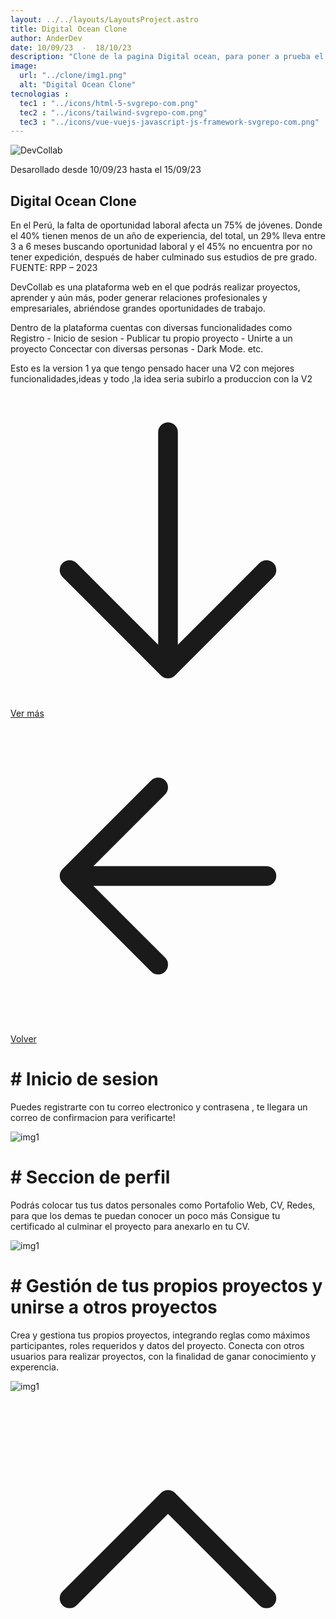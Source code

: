 ```yaml
---
layout: ../../layouts/LayoutsProject.astro
title: Digital Ocean Clone
author: AnderDev
date: 10/09/23  -  18/10/23
description: "Clone de la pagina Digital ocean, para poner a prueba el conocimiento obtenido en Tailwind y Vue.js."
image:
  url: "../clone/img1.png"
  alt: "Digital Ocean Clone"
tecnologias : 
  tec1 : "../icons/html-5-svgrepo-com.png"
  tec2 : "../icons/tailwind-svgrepo-com.png"
  tec3 : "../icons/vue-vuejs-javascript-js-framework-svgrepo-com.png"
---
```



<img src="../devcollab/devwebp.webp" alt="DevCollab" class="w-40 mb-5" />
<p class="mb-5 text-sm text-gray-400">Desarollado desde 10/09/23 hasta el 15/09/23 </p>
<h2 class="text-4xl mb-5 font-bold  text-gray-200">Digital Ocean Clone</h2>



<div class="pr-5">
En el Perú, la falta de oportunidad laboral afecta un 75% de jóvenes. Donde el 40% tienen menos de un año de experiencia, del total, un 29% lleva entre 3 a 6 meses buscando oportunidad laboral y el 45% no encuentra por no tener expedición, después de haber culminado sus estudios de pre grado. FUENTE: RPP – 2023
<p class="mt-3">
DevCollab es una plataforma web en el que podrás realizar proyectos, aprender y aún más, poder generar relaciones profesionales y empresariales, abriéndose grandes oportunidades de trabajo.
</p>

<p class="mt-3">
Dentro de la plataforma cuentas con diversas funcionalidades como Registro - Inicio de sesion  - Publicar tu propio proyecto - Unirte a un proyecto
Concectar con diversas personas - Dark Mode. etc.
</p>

<p class="mt-3">
Esto es la version 1 ya que tengo pensado hacer una V2 con mejores funcionalidades,ideas y todo ,la idea seria subirlo a produccion con la V2
</p>
<div class="flex gap-5">
<a  href="#content" class="btn btn-outline btn-primary mt-10 flex w-max">
<svg xmlns="http://www.w3.org/2000/svg" fill="none" viewBox="0 0 24 24" stroke-width="1.5" stroke="currentColor" class="w-6 h-6">
  <path stroke-linecap="round" stroke-linejoin="round" d="M19.5 13.5L12 21m0 0l-7.5-7.5M12 21V3" />
</svg>
Ver más</a>
<a  href="/Projects" class="btn btn-outline btn-primary mt-10 flex w-max">
<svg xmlns="http://www.w3.org/2000/svg" fill="none" viewBox="0 0 24 24" stroke-width="1.5" stroke="currentColor" class="w-6 h-6">
  <path stroke-linecap="round" stroke-linejoin="round" d="M19.5 12h-15m0 0l6.75 6.75M4.5 12l6.75-6.75" />
</svg>
Volver  </a>
</div>
</div>
    <div class="flex flex-col justify-center mb-20">
          <h1 class="text-2xl font-bold py-2 mt-5" id="content"># Inicio de sesion</h1>
          <div>
            <p class="mb-10 w-3/4">
              Puedes registrarte con tu correo electronico y contrasena , te llegara un correo de confirmacion para verificarte!
          </p>
          </div>
         <div class="max-2xl:w-full max-2xl:pr-5">
          <img src="../devcollab/img5.jpg" alt="img1" class="rounded-lg">
        </div>
          <h1 class="text-2xl font-bold py-2 mt-5"># Seccion de perfil</h1>
           <div>
            <p class="mb-10 w-3/4">
              Podrás colocar tus tus datos personales como Portafolio Web, CV, Redes, para que los demas te puedan conocer un poco más
              Consigue tu certificado al culminar el proyecto para anexarlo en tu CV.
          </p>
          </div>
         <div class="max-2xl:w-full max-2xl:pr-5">
          <img src="../devcollab/img1.jpg" alt="img1" class="rounded-lg">
          </div>
          <h1 class="text-2xl font-bold mt-5 mb-5"># Gestión de tus propios proyectos y unirse a otros proyectos</h1>
           <div>
            <p class="mb-10 w-3/4">
              Crea y gestiona tus propios proyectos, integrando reglas como máximos participantes, roles requeridos y datos del proyecto.
              Conecta con otros usuarios para realizar proyectos, con la finalidad de ganar conocimiento y experencia.
          </p>
          </div>
         <div class="max-2xl:w-full max-2xl:pr-5">
          <img src="../devcollab/img2.jpg" alt="img1" class="rounded-lg">
          </div>
    </div>
<a href="#home" class="btn btn-outline btn-primary mt-10 flex w-max mb-10 ml-auto mr-10 animate-bounce">
  <svg xmlns="http://www.w3.org/2000/svg" fill="none" viewBox="0 0 24 24" stroke-width="1.5" stroke="currentColor" class="w-6 h-6">
    <path stroke-linecap="round" stroke-linejoin="round" d="M4.5 15.75l7.5-7.5 7.5 7.5" />
  </svg>
</a>
